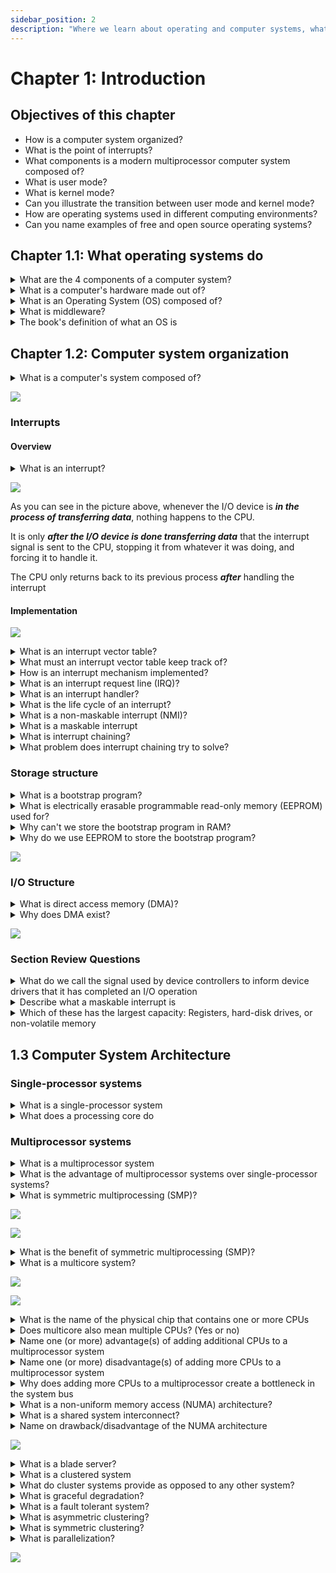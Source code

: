 ```yaml
---
sidebar_position: 2
description: "Where we learn about operating and computer systems, what they do, their architecture, security and more"
---
```


# Chapter 1: Introduction

## Objectives of this chapter
- How is a computer system organized?
- What is the point of interrupts?
- What components is a modern multiprocessor computer system composed of?
- What is user mode?
- What is kernel mode?
- Can you illustrate the transition between user mode and kernel mode?
- How are operating systems used in different computing environments?
- Can you name examples of free and open source operating systems?

## Chapter 1.1: What operating systems do

<details>
<summary>What are the 4 components of a computer system?</summary>
<div>- Hardware</div>
<div>- Application programs</div>
<div>- Operating system</div>
<div>- A user</div>
</details>

<details>
<summary>What is a computer's hardware made out of?</summary>
<div>- One or more CPUs</div>
<div>- I/O devices</div>
<div>- Memory</div>
</details>


<details>
<summary>What is an Operating System (OS) composed of?</summary>
<div>- A kernel that is loaded when the computer turns on</div>
<div>- Kernel functions loaded at runtime</div>
<div>- Any system programs related to the kernel</div>
</details>

<details>
<summary>What is middleware?</summary>
<div>- These are application programs for developers that provide additional services</div>
</details>

<details>
<summary>The book's definition of what an OS is</summary>
    <div> An OS is composed of:</div>
        <ul>
            <li>A kernel that is loaded at boot time (when the computer turns on)</li>
            <li>Device drivers and kernel functions that are loaded at runtime</li>
            <li>System programs related to the kernel</li>
        </ul>
</details>

## Chapter 1.2: Computer system organization

<details>
    <summary>What is a computer's system composed of?</summary>
    <ul>
        <li>One or many CPUs</li>
        <li>One or more devices connected to the computer</li>
        <li>A device controller for each device connected to the computer</li>
        <li>A device driver for each device controller</li>
        <li>A system bus that acts as the main communications path between devices and memory</li>
    </ul>
</details>

![](./assets/fig1.2.1.png)

### Interrupts

#### Overview

<details>
<summary>What is an interrupt?</summary>
<div>A signal sent to the CPU telling it to stop what its doing and handle the device that triggered the interrupt</div>
</details>

![](./assets/fig1.2.2.png)

As you can see in the picture above, whenever the I/O device is ***in the process of transferring data***, nothing happens to the CPU.

It is only ***after the I/O device is done transferring data*** that the interrupt signal is sent to the CPU, stopping it from whatever it was doing, and forcing it to handle it.

The CPU only returns back to its previous process ***after*** handling the interrupt

#### Implementation

![](./assets/f1.2.3.png)


<details>
<summary>What is an interrupt vector table?</summary>
<div>A data structure that associates interrupt handlers with interrupt requests</div>
</details>

<details>
<summary>What must an interrupt vector table keep track of?</summary>
<div>It must keep track of the state before the CPU changed its focus to handling the interrupt</div>
</details>

<details>
<summary>How is an interrupt mechanism implemented?</summary>
    <div>- An ***interrupt request line***</div>
    <div>- An ***interrupt handler***</div>
</details>

<details>
<summary>What is an interrupt request line (IRQ)?</summary>
<div>It's an electrical line or channel that signals the CPU about an interrupt</div>
</details>

<details>
<summary>What is an interrupt handler?</summary>
<div>A block of code responsible for handling an interrupt and giving the wheel back to the CPU</div>
</details>

<details>
<summary>What is the life cycle of an interrupt?</summary>
<div>1. A device ***raises*** an interrupt</div>
<div>2. The CPU ***catches*** the interrupt</div>
<div>3. The CPU ***dispatches*** the interrupt to the interrupt handler</div>
<div>4. The interrupt handler ***clears*** the device by servicing the device</div>
</details>

<details>
<summary>What is a non-maskable interrupt (NMI)?</summary>
<div>An interrupt that the system cannot ignore</div>
</details>

<details>
<summary>What is a maskable interrupt </summary>
<div>An interrupt that the system can ignore</div>
</details>

<details>
<summary>What is interrupt chaining?</summary>
<div>Interrupt chaining is an implementation of the interrupt vector table in which each interrupt request line is associated with a linked list of interrupt handlers</div>
</details>

<details>
<summary>What problem does interrupt chaining try to solve?</summary>
<div>The problem of having more devices than available interrupt handlers</div>
</details>


### Storage structure

<details>
    <summary>What is a bootstrap program?</summary>
    <div>A program that loads the Operating System when the computer is turned on. This is the first program to run on a computer</div>
</details>

<details>
    <summary>What is electrically erasable programmable read-only memory (EEPROM) used for?</summary>
    <div>It's used for holding the bootstrap program</div>
</details>

<details>
    <summary>Why can't we store the bootstrap program in RAM?</summary>
    <div>Cause RAM is volatile, so if the computer loses power, everything in RAM is gone</div>
</details>

<details>
    <summary>Why do we use EEPROM to store the bootstrap program?</summary>
    <div>Because EEPROM is rarely written to, and it is non-volatile (this means that anything store in EEPROM survives a reboot/loss of power)</div>
</details>

![](./assets/f1.2.4.png)


### I/O Structure

<details>
    <summary>What is direct access memory (DMA)?</summary>
    <div>It's a feature of modern computers that allows a device to access a computer's main memory and transfer data independently of the CPU</div>
</details>

<details>
    <summary>Why does DMA exist?</summary>
    <div>DMA exists because it lessens the workload on the CPU</div>
</details>

![](./assets/pa1.2.3.png)

### Section Review Questions

<details>
    <summary>What do we call the signal used by device controllers to inform device drivers that it has completed an I/O operation</summary>
    <div>An interrupt</div>
</details>

<details>
    <summary>Describe what a maskable interrupt is</summary>
    <div>A maskable interrupt is an interrupt that can be temporarily disabled</div>
</details>

<details>
    <summary>Which of these has the largest capacity: Registers, hard-disk drives, or non-volatile memory</summary>
    <div>Non-volatile memory</div>
</details>

## 1.3 Computer System Architecture

### Single-processor systems

<details>
    <summary>What is a single-processor system</summary>
    <div>A computer system with a single CPU that contains a single processing core</div>
</details>

<details>
    <summary>What does a processing core do</summary>
    <div>The core executes instructions and contains registers for locally storing data</div>
</details>

### Multiprocessor systems

<details>
    <summary>What is a multiprocessor system</summary>
    <div>A computer system (can also be a phone) that has two or more CPUs each containing a single processing core</div>
</details>

<details>
    <summary>What is the advantage of multiprocessor systems over single-processor systems?</summary>
    <div>Multiprocessor systems can do more work in less time</div>
</details>

<details>
    <summary>What is symmetric multiprocessing (SMP)?</summary>
    <div>It's a copmuter architecture of multiprocessor systems in which two or more identical processors are connected to a single shared memory</div>
</details>

[![](./assets/smp.png)](https://en.wikipedia.org/wiki/Symmetric_multiprocessing#/media/File:SMP_-_Symmetric_Multiprocessor_System.svg)

![](./assets/f1.3.1.png)

<details>
    <summary>What is the benefit of symmetric multiprocessing (SMP)?</summary>
    <div>Many processes can run simultaneously</div>
</details>

<details>
    <summary>What is a multicore system?</summary>
    <div>A processor with more than one core</div>
</details>

![](./assets/f1.3.2.png)

![](./assets/1.3definitions.png)

<details>
    <summary>What is the name of the physical chip that contains one or more CPUs</summary>
    <div>The processor</div>
</details>

<details>
    <summary>Does multicore also mean multiple CPUs? (Yes or no)</summary>
    <div>No. Multicore means multiple copmuting cores on the same CPU</div>
</details>

<details>
    <summary>Name one (or more) advantage(s) of adding additional CPUs to a multiprocessor system</summary>
    <div>Adding more CPUs increases computing power</div>
</details>

<details>
    <summary>Name one (or more) disadvantage(s) of adding more CPUs to a multiprocessor system</summary>
    <div>Adding more CPUs creates a bottleneck in the system bus</div>
</details>

<details>
    <summary>Why does adding more CPUs to a multiprocessor create a bottleneck in the system bus</summary>
    <div>The CPUs in the multiprocessor will keep trying to send data thru the system bus, but the system bus can only take so much. At one point, the system bus will not allow CPUs to send more data, and it will be like a queue where only one CPU can send data at a time</div>
</details>

<details>
    <summary>What is a non-uniform memory access (NUMA) architecture?</summary>
    <div>A NUMA is a type of multiprocessor architecture where every CPU has its own local memory that is accessed via a fast local bus</div>
</details>


<details>
    <summary>What is a shared system interconnect?</summary>
    <div>It is like a cord that connects all CPUs in a NUMA architecture so that they (the CPUs) share the same physical address</div>
</details>

<details>
    <summary>Name on drawback/disadvantage of the NUMA architecture</summary>
    <div>If CPU1 needs to access the local memory of CPU3, it'll take longer to do so. Therefore, the drawback is latency</div>
</details>

![](./assets/f1.3.3.png)

<details>
    <summary>What is a blade server?</summary>
    <div></div>
</details>

<details>
    <summary>What is a clustered system</summary>
    <div>A system that combines two or more computer systems together</div>
</details>

<details>
    <summary>What do cluster systems provide as opposed to any other system?</summary>
    <div>High-availability service. Service that will continue on even if one computer system dies in the clustered system</div>
</details>

<details>
    <summary>What is graceful degradation?</summary>
    <div>It is the ability of a clustered system to continue providing services even if parts of the system are dysfunctional or inoperative</div>
</details>

<details>
    <summary>What is a fault tolerant system?</summary>
    <div>A clustered system that can continue operations even after failure of any single component</div>
</details>

<details>
    <summary>What is asymmetric clustering?</summary>
    <div>A clustered system where one machine is idle until an active server fails, at which point it takes the responsibilities of the server that failed</div>
</details>

<details>
    <summary>What is symmetric clustering?</summary>
    <div>A clustered system where every system is running and keeping tabs on each other to make sure they don't pass out at the club (analogy to help me remember)</div>
</details>

<details>
    <summary>What is parallelization?</summary>
    <div>A process that divides a program up into separate components, and gives each component so they can run it in parallel</div>
</details>

![](./assets/f1.3.4.png)
